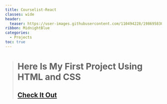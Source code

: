 ```yaml
---
title: Courselist-React
classes: wide
header:
  teaser: https://user-images.githubusercontent.com/110494228/198695830-d25b56e1-0795-4e58-96d6-3766341a1173.jpg
ribbon: MidnightBlue
categories:
  - Projects
toc: true
---
```


> # Here Is My First Project Using HTML and CSS 
> ## [Check It Out](https://mohamedadel6.github.io/Courselist-React/)
